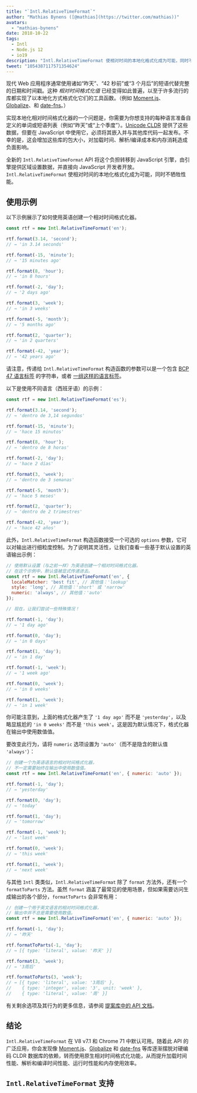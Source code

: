 ```yaml
---
title: "`Intl.RelativeTimeFormat`"
author: "Mathias Bynens ([@mathias](https://twitter.com/mathias))"
avatars:
  - "mathias-bynens"
date: 2018-10-22
tags:
  - Intl
  - Node.js 12
  - io19
description: "Intl.RelativeTimeFormat 使相对时间的本地化格式化成为可能，同时不牺牲性能。"
tweet: "1054387117571354624"
---
```

现代 Web 应用程序通常使用诸如“昨天”、“42 秒前”或“3 个月后”的短语代替完整的日期和时间戳。这种 _相对时间格式化值_ 已经变得如此普遍，以至于许多流行的库都实现了以本地化方式格式化它们的工具函数。（例如 [Moment.js](https://momentjs.com/)、[Globalize](https://github.com/globalizejs/globalize)、和 [date-fns](https://date-fns.org/docs/)。）

<!--truncate-->
实现本地化相对时间格式化器的一个问题是，你需要为你想支持的每种语言准备自定义的单词或短语列表（例如“昨天”或“上个季度”）。[Unicode CLDR](http://cldr.unicode.org/) 提供了这些数据，但要在 JavaScript 中使用它，必须将其嵌入并与其他库代码一起发布。不幸的是，这会增加这些库的包大小，对加载时间、解析/编译成本和内存消耗造成负面影响。

全新的 `Intl.RelativeTimeFormat` API 将这个负担转移到 JavaScript 引擎，由引擎提供区域设置数据，并直接向 JavaScript 开发者开放。`Intl.RelativeTimeFormat` 使相对时间的本地化格式化成为可能，同时不牺牲性能。

## 使用示例

以下示例展示了如何使用英语创建一个相对时间格式化器。

```js
const rtf = new Intl.RelativeTimeFormat('en');

rtf.format(3.14, 'second');
// → 'in 3.14 seconds'

rtf.format(-15, 'minute');
// → '15 minutes ago'

rtf.format(8, 'hour');
// → 'in 8 hours'

rtf.format(-2, 'day');
// → '2 days ago'

rtf.format(3, 'week');
// → 'in 3 weeks'

rtf.format(-5, 'month');
// → '5 months ago'

rtf.format(2, 'quarter');
// → 'in 2 quarters'

rtf.format(-42, 'year');
// → '42 years ago'
```

请注意，传递给 `Intl.RelativeTimeFormat` 构造函数的参数可以是一个包含 [BCP 47 语言标签](https://tools.ietf.org/html/rfc5646) 的字符串，或者 [一组这样的语言标签](https://developer.mozilla.org/zh-CN/docs/Web/JavaScript/Reference/Global_Objects/Intl#语言标识和协商)。

以下是使用不同语言（西班牙语）的示例：

```js
const rtf = new Intl.RelativeTimeFormat('es');

rtf.format(3.14, 'second');
// → 'dentro de 3,14 segundos'

rtf.format(-15, 'minute');
// → 'hace 15 minutos'

rtf.format(8, 'hour');
// → 'dentro de 8 horas'

rtf.format(-2, 'day');
// → 'hace 2 días'

rtf.format(3, 'week');
// → 'dentro de 3 semanas'

rtf.format(-5, 'month');
// → 'hace 5 meses'

rtf.format(2, 'quarter');
// → 'dentro de 2 trimestres'

rtf.format(-42, 'year');
// → 'hace 42 años'
```

此外，`Intl.RelativeTimeFormat` 构造函数接受一个可选的 `options` 参数，它可以对输出进行细粒度控制。为了说明其灵活性，让我们查看一些基于默认设置的英语输出示例：

```js
// 使用默认设置（与之前一样）为英语创建一个相对时间格式化器。
// 在这个示例中，默认值被显式传递进去。
const rtf = new Intl.RelativeTimeFormat('en', {
  localeMatcher: 'best fit', // 其他值：'lookup'
  style: 'long', // 其他值：'short' 或 'narrow'
  numeric: 'always', // 其他值：'auto'
});

// 现在，让我们尝试一些特殊情况！

rtf.format(-1, 'day');
// → '1 day ago'

rtf.format(0, 'day');
// → 'in 0 days'

rtf.format(1, 'day');
// → 'in 1 day'

rtf.format(-1, 'week');
// → '1 week ago'

rtf.format(0, 'week');
// → 'in 0 weeks'

rtf.format(1, 'week');
// → 'in 1 week'
```

你可能注意到，上面的格式化器产生了 `'1 day ago'` 而不是 `'yesterday'`，以及略显尴尬的 `'in 0 weeks'` 而不是 `'this week'`。这是因为默认情况下，格式化器在输出中使用数值值。

要改变此行为，请将 `numeric` 选项设置为 `'auto'`（而不是隐含的默认值 `'always'`）：

```js
// 创建一个为英语语言的相对时间格式化器，
// 不一定需要始终在输出中使用数值值。
const rtf = new Intl.RelativeTimeFormat('en', { numeric: 'auto' });

rtf.format(-1, 'day');
// → 'yesterday'

rtf.format(0, 'day');
// → 'today'

rtf.format(1, 'day');
// → 'tomorrow'

rtf.format(-1, 'week');
// → 'last week'

rtf.format(0, 'week');
// → 'this week'

rtf.format(1, 'week');
// → 'next week'
```

与其他 `Intl` 类类似，`Intl.RelativeTimeFormat` 除了 `format` 方法外，还有一个 `formatToParts` 方法。虽然 `format` 涵盖了最常见的使用场景，但如果需要访问生成输出的各个部分，`formatToParts` 会非常有用：

```js
// 创建一个用于英文语言的相对时间格式化器，
// 输出中并不总是需要使用数值。
const rtf = new Intl.RelativeTimeFormat('en', { numeric: 'auto' });

rtf.format(-1, 'day');
// → '昨天'

rtf.formatToParts(-1, 'day');
// → [{ type: 'literal', value: '昨天' }]

rtf.format(3, 'week');
// → '3周后'

rtf.formatToParts(3, 'week');
// → [{ type: 'literal', value: '3周后' },
//    { type: 'integer', value: '3', unit: 'week' },
//    { type: 'literal', value: '周' }]
```

有关剩余选项及其行为的更多信息，请参阅 [提案库中的 API 文档](https://github.com/tc39/proposal-intl-relative-time#api)。

## 结论

`Intl.RelativeTimeFormat` 在 V8 v7.1 和 Chrome 71 中默认可用。随着此 API 的广泛应用，你会发现像 [Moment.js](https://momentjs.com/)、[Globalize](https://github.com/globalizejs/globalize) 和 [date-fns](https://date-fns.org/docs/) 等库逐渐摆脱对硬编码 CLDR 数据库的依赖，转而使用原生相对时间格式化功能，从而提升加载时间性能、解析和编译时间性能、运行时性能和内存使用效率。

## `Intl.RelativeTimeFormat` 支持

<feature-support chrome="71 /blog/v8-release-71#javascript-language-features"
                 firefox="65"
                 safari="14"
                 nodejs="12 https://twitter.com/mathias/status/1120700101637353473"
                 babel="no"></feature-support>
